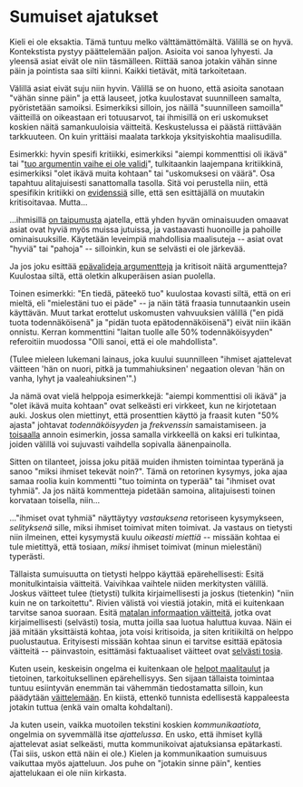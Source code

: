 # Sumuiset ajatukset

Kieli ei ole eksaktia. Tämä tuntuu melko välttämättömältä. Välillä se on hyvä. Kontekstista pystyy päättelemään paljon. Asioita voi sanoa lyhyesti. Ja yleensä asiat eivät ole niin täsmälleen. Riittää sanoa jotakin vähän sinne päin ja pointista saa silti kiinni. Kaikki tietävät, mitä tarkoitetaan.

Välillä asiat eivät suju niin hyvin. Välillä se on huono, että asioita sanotaan "vähän sinne päin" ja että lauseet, jotka kuulostavat suunnilleen samalta, pyöristetään samoiksi. Esimerkiksi silloin, jos näillä "suunnilleen samoilla" väitteillä on oikeastaan eri totuusarvot, tai ihmisillä on eri uskomukset koskien näitä samankuuloisia väitteitä. Keskustelussa ei päästä riittävään tarkkuuteen. On kuin yrittäisi maalata tarkkoja yksityiskohtia maalisudilla.

Esimerkki: hyvin spesifi kritiikki, esimerkiksi "aiempi kommenttisi oli ikävä" tai "[tuo argumentin vaihe ei ole validi]()", tulkitaankin laajempana kritiikkinä, esimerkiksi "olet ikävä muita kohtaan" tai "uskomuksesi on väärä". Osa tapahtuu alitajuisesti sanattomalla tasolla. Sitä voi perustella niin, että spesifikin kritiikki on [evidenssiä]() sille, että sen esittäjällä on muutakin kritisoitavaa. Mutta...

...ihmisillä [on taipumusta]() ajatella, että yhden hyvän ominaisuuden omaavat asiat ovat hyviä myös muissa jutuissa, ja vastaavasti huonoille ja pahoille ominaisuuksille. Käytetään leveimpiä mahdollisia maalisuteja -- asiat ovat "hyviä" tai "pahoja" -- silloinkin, kun se selvästi ei ole järkevää.

Ja jos joku esittää [epävalideja argumentteja]() ja kritisoit näitä argumentteja? Kuulostaa siltä, että oletkin alkuperäisen asian puolella.

Toinen esimerkki: "En tiedä, päteekö tuo" kuulostaa kovasti siltä, että on eri mieltä, eli "mielestäni tuo ei päde" -- ja näin tätä fraasia tunnutaankin usein käyttävän. Muut tarkat erottelut uskomusten vahvuuksien välillä ("en pidä tuota todennäköisenä" ja "pidän tuota epätodennäköisenä") eivät niin ikään onnistu. Kerran kommenttini "laitan tuolle alle 50% todennäköisyyden" referoitiin muodossa "Olli sanoi, että ei ole mahdollista".

(Tulee mieleen lukemani lainaus, joka kuului suunnilleen "ihmiset ajattelevat väitteen 'hän on nuori, pitkä ja tummahiuksinen' negaation olevan 'hän on vanha, lyhyt ja vaaleahiuksinen'".)

Ja nämä ovat vielä helppoja esimerkkejä: "aiempi kommenttisi oli ikävä" ja "olet ikävä muita kohtaan" ovat selkeästi eri virkkeet, kun ne kirjotetaan auki. Joskus olen miettinyt, että prosenttien käyttö ja fraasit kuten "50% ajasta" johtavat *todennäköisyyden* ja *frekvenssin* samaistamiseen. ja [toisaalla]() annoin esimerkin, jossa samalla virkkeellä on kaksi eri tulkintaa, joiden välillä voi sujuvasti vaihdella sopivalla äänenpainolla.

Sitten on tilanteet, joissa joku pitää muiden ihmisten toimintaa typeränä ja sanoo "miksi ihmiset tekevät noin?". Tämä on retorinen kysymys, joka ajaa samaa roolia kuin kommentti "tuo toiminta on typerää" tai "ihmiset ovat tyhmiä". Ja jos näitä kommentteja pidetään samoina, alitajuisesti toinen korvataan toisella, niin...

..."ihmiset ovat tyhmiä" näyttäytyy *vastauksena* retoriseen kysymykseen, *selityksenä* sille, miksi ihmiset toimivat miten toimivat. Ja vastaus on tietysti niin ilmeinen, ettei kysymystä kuulu *oikeasti miettiä* -- missään kohtaa ei tule mietittyä, että tosiaan, *miksi* ihmiset toimivat (minun mielestäni) typerästi.

Tällaista sumuisuutta on tietysti helppo käyttää epärehellisesti: Esitä monitulkintaisia väitteitä. Vaivihkaa vaihtele niiden merkitysten välillä. Joskus väitteet tulee (tietysti) tulkita kirjaimellisesti ja joskus (tietenkin) "niin kuin ne on tarkoitettu". Rivien välistä voi viestiä jotakin, mitä ei kuitenkaan tarvitse sanoa suoraan. Esitä [matalan informaation väitteitä](), jotka ovat kirjaimellisesti (selvästi) tosia, mutta joilla saa luotua haluttua kuvaa. Näin ei jää mitään yksittäistä kohtaa, jota voisi kritisoida, ja siten kritiikiltä on helppo puolustautua. Erityisesti missään kohtaa sinun ei tarvitse esittää epätosia väitteitä -- päinvastoin, esittämäsi faktuaaliset väitteet ovat [selvästi tosia]().

Kuten usein, keskeisin ongelma ei kuitenkaan ole [helpot maalitaulut]() ja tietoinen, tarkoituksellinen epärehellisyys. Sen sijaan tällaista toimintaa tuntuu esiintyvän enemmän tai vähemmän tiedostamatta silloin, kun päädytään [väittelemään](). En kiistä, ettenkö tunnista edellisestä kappaleesta jotakin tuttua (enkä vain omalta kohdaltani).

Ja kuten usein, vaikka muotoilen tekstini koskien *kommunikaatiota*, ongelmia on syvemmällä itse *ajattelussa*. En usko, että ihmiset kyllä ajattelevat asiat selkeästi, mutta kommunikoivat ajatuksiansa epätarkasti. (Tai siis, uskon että näin ei ole.) Kielen ja kommunikaation sumuisuus vaikuttaa myös ajatteluun. Jos puhe on "jotakin sinne päin", kenties ajattelukaan ei ole niin kirkasta.

